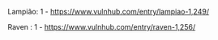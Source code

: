 Lampião: 1 - https://www.vulnhub.com/entry/lampiao-1,249/


Raven : 1  - https://www.vulnhub.com/entry/raven-1,256/
